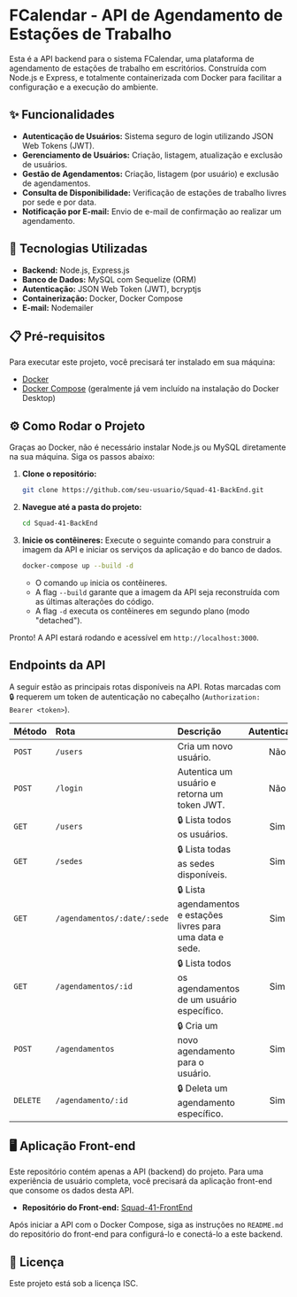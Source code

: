 # FCalendar - API de Agendamento de Estações de Trabalho

Esta é a API backend para o sistema FCalendar, uma plataforma de agendamento de estações de trabalho em escritórios. Construída com Node.js e Express, e totalmente containerizada com Docker para facilitar a configuração e a execução do ambiente.

## ✨ Funcionalidades

- **Autenticação de Usuários:** Sistema seguro de login utilizando JSON Web Tokens (JWT).
- **Gerenciamento de Usuários:** Criação, listagem, atualização e exclusão de usuários.
- **Gestão de Agendamentos:** Criação, listagem (por usuário) e exclusão de agendamentos.
- **Consulta de Disponibilidade:** Verificação de estações de trabalho livres por sede e por data.
- **Notificação por E-mail:** Envio de e-mail de confirmação ao realizar um agendamento.

## 🚀 Tecnologias Utilizadas

- **Backend:** Node.js, Express.js
- **Banco de Dados:** MySQL com Sequelize (ORM)
- **Autenticação:** JSON Web Token (JWT), bcryptjs
- **Containerização:** Docker, Docker Compose
- **E-mail:** Nodemailer

## 📋 Pré-requisitos

Para executar este projeto, você precisará ter instalado em sua máquina:

- [Docker](https://www.docker.com/get-started)
- [Docker Compose](https://docs.docker.com/compose/install/) (geralmente já vem incluído na instalação do Docker Desktop)

## ⚙️ Como Rodar o Projeto

Graças ao Docker, não é necessário instalar Node.js ou MySQL diretamente na sua máquina. Siga os passos abaixo:

1.  **Clone o repositório:**
    ```bash
    git clone https://github.com/seu-usuario/Squad-41-BackEnd.git
    ```

2.  **Navegue até a pasta do projeto:**
    ```bash
    cd Squad-41-BackEnd
    ```

3.  **Inicie os contêineres:**
    Execute o seguinte comando para construir a imagem da API e iniciar os serviços da aplicação e do banco de dados.
    ```bash
    docker-compose up --build -d
    ```
    - O comando `up` inicia os contêineres.
    - A flag `--build` garante que a imagem da API seja reconstruída com as últimas alterações do código.
    - A flag `-d` executa os contêineres em segundo plano (modo "detached").

Pronto! A API estará rodando e acessível em `http://localhost:3000`.

## Endpoints da API

A seguir estão as principais rotas disponíveis na API. Rotas marcadas com 🔒 requerem um token de autenticação no cabeçalho (`Authorization: Bearer <token>`).

| Método | Rota                          | Descrição                                                    | Autenticação |
| :----- | :---------------------------- | :----------------------------------------------------------- | :----------: |
| `POST` | `/users`                      | Cria um novo usuário.                                        |      Não     |
| `POST` | `/login`                      | Autentica um usuário e retorna um token JWT.                 |      Não     |
| `GET`  | `/users`                      | 🔒 Lista todos os usuários.                                  |     Sim      |
| `GET`  | `/sedes`                      | 🔒 Lista todas as sedes disponíveis.                         |     Sim      |
| `GET`  | `/agendamentos/:date/:sede`   | 🔒 Lista agendamentos e estações livres para uma data e sede. |     Sim      |
| `GET`  | `/agendamentos/:id`           | 🔒 Lista todos os agendamentos de um usuário específico.     |     Sim      |
| `POST` | `/agendamentos`               | 🔒 Cria um novo agendamento para o usuário.                  |     Sim      |
| `DELETE`| `/agendamento/:id`            | 🔒 Deleta um agendamento específico.                         |     Sim      |

## 🖥️ Aplicação Front-end

Este repositório contém apenas a API (backend) do projeto. Para uma experiência de usuário completa, você precisará da aplicação front-end que consome os dados desta API.

- **Repositório do Front-end:** [Squad-41-FrontEnd](https://github.com/Gabriel-Kenji/Squad-41-FrotEnd)

Após iniciar a API com o Docker Compose, siga as instruções no `README.md` do repositório do front-end para configurá-lo e conectá-lo a este backend.

## 📄 Licença

Este projeto está sob a licença ISC.